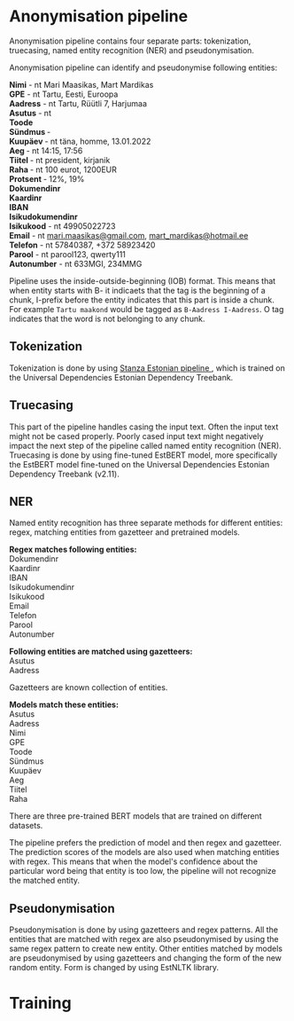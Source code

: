 # Anonymisation pipeline 
Anonymisation pipeline contains four separate parts: tokenization, truecasing, named entity recognition (NER) and pseudonymisation. 

Anonymisation pipeline can identify and pseudonymise following entities: 

<strong>Nimi</strong> - nt Mari Maasikas, Mart Mardikas<br>
<strong>GPE</strong>  - nt Tartu, Eesti, Euroopa<br>
<strong>Aadress</strong>  - nt Tartu, Rüütli 7, Harjumaa <br>
<strong>Asutus</strong>  - nt <br>
<strong>Toode</strong>  <br>
<strong>Sündmus </strong> - <br>
<strong>Kuupäev </strong> - nt täna, homme, 13.01.2022 <br>
<strong>Aeg </strong> - nt 14:15, 17:56<br>
<strong>Tiitel </strong> - nt president, kirjanik <br>
<strong>Raha </strong> - nt 100 eurot, 1200EUR<br>
<strong>Protsent </strong> - 12%, 19%<br>
<strong>Dokumendinr </strong> <br>
<strong>Kaardinr</strong>   <br>
<strong>IBAN</strong>   <br>
<strong>Isikudokumendinr</strong>  <br>
<strong>Isikukood</strong>  - nt 49905022723<br>
<strong>Email</strong>  - nt mari.maasikas@gmail.com, mart_mardikas@hotmail.ee <br>
<strong>Telefon</strong>  - nt 57840387, +372 58923420 <br>
<strong>Parool</strong>  - nt parool123, qwerty111<br>
<strong>Autonumber</strong>  - nt 633MGI, 234MMG <br> 

Pipeline uses the inside-outside-beginning (IOB) format. This means that when entity starts with B- it indicaets 
that the tag is the beginning of a chunk, I-prefix before the entity indicates that this part is inside a chunk. 
For example `Tartu maakond` would be tagged as `B-Aadress I-Aadress`. O tag indicates that the word is not belonging to any chunk. 

## Tokenization 
Tokenization is done by using <a href="https://stanfordnlp.github.io/stanza/available_models.html">Stanza Estonian pipeline </a>,
which is trained on the Universal Dependencies Estonian Dependency Treebank. 

## Truecasing 
This part of the pipeline handles casing the input text. Often the input text might not be 
cased properly. Poorly cased input text might negatively impact the next step of the pipeline called named entity recognition (NER).
Truecasing is done by using fine-tuned EstBERT model,  more specifically the EstBERT model fine-tuned on the Universal Dependencies Estonian Dependency Treebank (v2.11). 

## NER  
Named entity recognition has three separate methods for different entities: regex, matching entities from gazetteer and pretrained models. 

<strong>Regex matches following entities: </strong><br>
Dokumendinr <br>
Kaardinr <br>
IBAN <br>
Isikudokumendinr <br>
Isikukood <br>
Email <br>
Telefon <br>
Parool <br>
Autonumber <br>

<strong>Following entities are matched using gazetteers: </strong><br>
Asutus <br>
Aadress <br>

Gazetteers are known collection of entities. 

<strong>Models match these entities: </strong><br>
Asutus <br>
Aadress <br>
Nimi<br>
GPE <br>
Toode <br>
Sündmus <br>
Kuupäev <br>
Aeg <br>
Tiitel <br>
Raha <br>

There are three pre-trained BERT models that are trained on different datasets. 

The pipeline prefers the prediction of model and then regex and gazetteer. The prediction scores of the models are also used when matching entities with regex. This means
that when the model's confidence about the particular word being that entity is too low, the pipeline will not recognize the matched entity. 


## Pseudonymisation 
Pseudonymisation is done by using gazetteers and regex patterns. All the entities that are matched with regex are also pseudonymised by using the same regex pattern to create new entity. 
Other entities matched by models are pseudonymised by using gazetteers and changing the form of the new random entity. 
Form is changed by using EstNLTK library. 

# Training 
